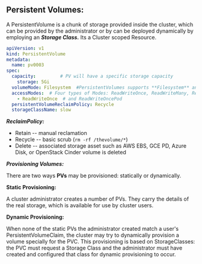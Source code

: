 ## Persistent Volumes:

A PersistentVolume is a chunk of storage provided inside the cluster, which can be provided by the administrator or by can be deployed dynamically by employing an ***Storage Class.*** Its a Cluster scoped Resource.

```yaml
apiVersion: v1
kind: PersistentVolume
metadata:
  name: pv0003
spec:
  capacity:         # PV will have a specific storage capacity
    storage: 5Gi
  volumeMode: Filesystem  #PersistentVolumes supports **Filesystem** and **Block**.
  accessModes:  # Four types of Modes: ReadWriteOnce, ReadWriteMany, ReadOnlyMany
    - ReadWriteOnce  # and ReadWriteOncePod
  persistentVolumeReclaimPolicy: Recycle
  storageClassName: slow
```

***ReclaimPolicy:***

- Retain -- manual reclamation
- Recycle -- basic scrub (`rm -rf /thevolume/*`)
- Delete -- associated storage asset such as AWS EBS, GCE PD, Azure Disk, or OpenStack Cinder volume is deleted

***Provisioning Volumes:***

There are two ways **PVs** may be provisioned: statically or dynamically.

**Static Provisioning:**

A cluster administrator creates a number of PVs. They carry the details of the real storage, which is available for use by cluster users.

**Dynamic Provisioning:**

When none of the static PVs the administrator created match a user's PersistentVolumeClaim,
the cluster may try to dynamically provision a volume specially for the PVC.
This provisioning is based on StorageClasses: the PVC must request a Storage Class and
the administrator must have created and configured that class for dynamic
provisioning to occur.